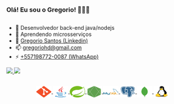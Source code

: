 ### Olá! Eu sou o Gregorio! 🧑🏾‍💻
##
- 🔭 Desenvolvedor back-end java/nodejs
- 🌱 Aprendendo microsserviços 
- 💬 <a href="https://www.linkedin.com/in/gregorio-santos/" > Gregorio Santos (Linkedin) </a>
- 📫 <a href="mailto:gregoriohd@gmail.com">gregoriohd@gmail.com </a>
- ⚡ <a href="tel:+5571987720087">+557198772-0087 (WhatsApp)</a>

<!--
**gregoriohd/gregoriohd** is a ✨ _special_ ✨ repository because its `README.md` (this file) appears on your GitHub profile.

Here are some ideas to get you started:

- 🔭 I’m currently working on ...
- 🌱 I’m currently learning ...
- 👯 I’m looking to collaborate on ...
- 🤔 I’m looking for help with ...
- 💬 Ask me about ...
- 📫 How to reach me: ...
- 😄 Pronouns: ...
- ⚡ Fun fact: ...

-->
<div>
  <a href="https://github.com/gregoriohd/" >
  <img height="160cm" src="https://github-readme-stats.vercel.app/api?username=gregoriohd&theme=react&show_icons=true&count_private=true" />
  <img height="160cm" src="https://github-readme-stats.vercel.app/api/top-langs/?username=gregoriohd&theme=react&show_icons=true&layout=compact" />
  <!-- <img height="180cm" src="https://github-readme-stats.vercel.app/api/pin?username=gregoriohd&repo=github-readme-stats&theme=dark&count_private=true" /> 
    <img height="180cm" src="https://github-readme-stats.vercel.app/api/wakatime?username=gregoriohd /> -->
</div>
 
  ##
<div align="center">
    <img align="center" alt="git" height="30" width="40" src="https://github.com/devicons/devicon/blob/master/icons/git/git-plain.svg" />
    <img align="center" alt="java" height="30" width="40" src="https://github.com/devicons/devicon/blob/master/icons/java/java-original.svg" />
    <img align="center" alt="spring" height="30" width="40" src="https://github.com/devicons/devicon/blob/master/icons/spring/spring-original.svg" />
    <img align="center" alt="nodejs" height="30" width="40" src="https://github.com/devicons/devicon/blob/master/icons/nodejs/nodejs-plain.svg" />
    <img align="center" alt="mysql" height="30" width="40" src="https://github.com/devicons/devicon/blob/master/icons/mysql/mysql-original-wordmark.svg"/>
 <img align="center" alt="postgresql" height="30" width="40" src="https://github.com/devicons/devicon/blob/master/icons/postgresql/postgresql-plain.svg" />
    <img align="center" alt="mongodb" height="30" width="40" src="https://github.com/devicons/devicon/blob/master/icons/mongodb/mongodb-plain.svg" />
    <img align="center" alt="linux" height="30" width="40" src="https://github.com/devicons/devicon/blob/master/icons/linux/linux-original.svg" />
    
</div>
